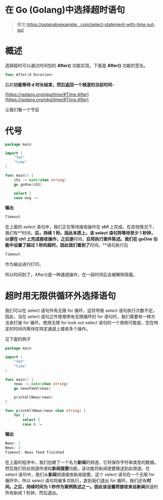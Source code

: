 # 在 Go (Golang)中选择超时语句

> 原文:[https://golangbyexample . com/select-statement-with-time out-go/](https://golangbyexample.com/select-statement-with-timeout-go/)

# **概述**

选择超时可以通过时间包的 **After()** 功能实现。下面是 **After()** 功能的签名。

```go
func After(d Duration) 
```

后的**功能等待 d 时长结束，然后返回一个频道的当前时间-**

[https://golang.org/pkg/time/#Time.After](https://golang.org/pkg/time/#Time.After)

让我们看一个节目

# **代号**

```go
package main

import (
	"fmt"
	"time"
)

func main() {
	ch1 := make(chan string)
	go goOne(ch1)

	select {
	case msg := 
```

**输出**

```go
Timeout
```

在上面的 select 语句中，我们正在等待接收操作在 **ch1** 上完成。在其他情况下，我们有**时间。**后，持续 1 秒。因此本质上，该 select 语句将等待至少 1 秒钟，以便在 **ch1** 上完成接收操作，之后是**时间。**后将执行案件陈述。我们在 **goOne** 功能中设置了超过 1 秒的超时，因此我们看到了**时间。**语句执行后

```go
Timeout
```

作为输出进行打印。

所以时间到了。After()是一种通道操作，在一段时间后会被解除阻塞。

# **超时用无限供循环外选择语句**

我们可以在 select 语句外有无限 for 循环。这将导致 select 语句执行次数不定。因此，当在 select 语句之外使用带有无限循环的 for 语句时，我们需要有一种方法来打破 for 循环。使用无限 for look out select 语句的一个用例可能是，您在特定的时间内等待在特定通道上接收多个操作。

见下面的例子

```go
package main

import (
	"fmt"
	"time"
)

func main() {
	news := make(chan string)
	go newsFeed(news)

	printAllNews(news)
}

func printAllNews(news chan string) {
	for {
		select {
		case n := 
```

**输出**

```go
News: 1
News: 2
Timeout: News feed finished
```

在上面的程序中，我们创建了一个名为**新闻**的频道，它将保存字符串类型的数据。然后我们将此频道传递给**新闻提要**功能，该功能将新闻提要推送到此频道。在 select 语句中，我们从**新闻**频道接收新闻提要。这个 select 语句在一个无限 for 循环中，所以 select 语句将被多次执行，直到我们退出 for 循环。我们还有**时间。**之后，持续时间为 1 秒作为案例陈述之一。因此该设置将接收来自**新闻**频道的所有新闻 1 秒钟，然后退出。